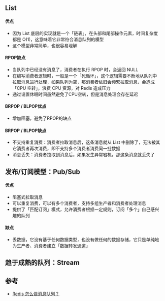 ## List

#### 优点
* 因为 List 底层的实现就是一个「链表」，在头部和尾部操作元素，时间复杂度都是 O(1)，这意味着它非常符合消息队列的模型
* 这个模型非常简单，也很容易理解

#### RPOP缺点
* 当队列中已经没有消息了，消费者在执行 RPOP 时，会返回 NULL
* 在编写消费者逻辑时，一般是一个「死循环」，这个逻辑需要不断地从队列中拉取消息进行处理，如果队列为空，那消费者依旧会频繁拉取消息，会造成「CPU 空转」，浪费 CPU 资源，对 Redis 造成压力
* 通过设置休眠时间虽然避免了CPU空转，但是消息处理会存在延迟

#### BRPOP / BLPOP优点
* 增加阻塞，避免了RPOP的缺点

#### BRPOP / BLPOP缺点
* 不支持重复消费：消费者拉取消息后，这条消息就从 List 中删除了，无法被其它消费者再次消费，即不支持多个消费者消费同一批数据
* 消息丢失：消费者拉取到消息后，如果发生异常宕机，那这条消息就丢失了


## 发布/订阅模型：Pub/Sub

#### 优点
* 阻塞式拉取消息
* 可以重复消费，可以有多个消费者，支持多组生产者和消费者处理消息
* 提供了「匹配订阅」模式，允许消费者根据一定规则，订阅「多个」自己感兴趣的队列

#### 缺点
* 丢数据，它没有基于任何数据类型，也没有做任何的数据存储，它只是单纯地为生产者、消费者建立「数据转发通道」

## 趋于成熟的队列：Stream


## 参考
* [Redis 怎么做消息队列？](https://www.zhihu.com/question/20795043)
